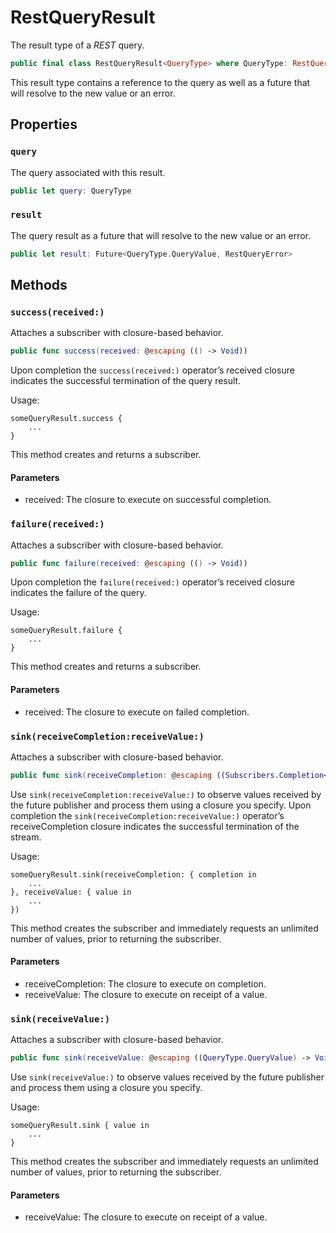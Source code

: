 # RestQueryResult

The result type of a *REST* query.

``` swift
public final class RestQueryResult<QueryType> where QueryType: RestQuery 
```

This result type contains a reference to the query as well as a future that will resolve to the new value or an error.

> 

> 

## Properties

### `query`

The query associated with this result.

``` swift
public let query: QueryType
```

### `result`

The query result as a future that will resolve to the new value or an error.

``` swift
public let result: Future<QueryType.QueryValue, RestQueryError>
```

## Methods

### `success(received:)`

Attaches a subscriber with closure-based behavior.

``` swift
public func success(received: @escaping (() -> Void)) 
```

Upon completion the `success(received:)` operator’s received closure indicates the successful termination of the query result.

Usage:

``` 
someQueryResult.success {
    ...
}
```

This method creates and returns a subscriber.

> 

#### Parameters

  - received: The closure to execute on successful completion.

### `failure(received:)`

Attaches a subscriber with closure-based behavior.

``` swift
public func failure(received: @escaping (() -> Void)) 
```

Upon completion the `failure(received:)` operator’s received closure indicates the failure of the query.

Usage:

``` 
someQueryResult.failure {
    ...
}
```

This method creates and returns a subscriber.

> 

#### Parameters

  - received: The closure to execute on failed completion.

### `sink(receiveCompletion:receiveValue:)`

Attaches a subscriber with closure-based behavior.

``` swift
public func sink(receiveCompletion: @escaping ((Subscribers.Completion<RestQueryError>) -> Void), receiveValue: @escaping ((QueryType.QueryValue) -> Void)) 
```

Use `sink(receiveCompletion:receiveValue:)` to observe values received by the future publisher and process them using a closure you specify.
Upon completion the `sink(receiveCompletion:receiveValue:)` operator’s receiveCompletion closure indicates the successful termination of the stream.

Usage:

``` 
someQueryResult.sink(receiveCompletion: { completion in
    ...
}, receiveValue: { value in
    ...
})
```

This method creates the subscriber and immediately requests an unlimited number of values, prior to returning the subscriber.

> 

#### Parameters

  - receiveCompletion: The closure to execute on completion.
  - receiveValue: The closure to execute on receipt of a value.

### `sink(receiveValue:)`

Attaches a subscriber with closure-based behavior.

``` swift
public func sink(receiveValue: @escaping ((QueryType.QueryValue) -> Void)) 
```

Use `sink(receiveValue:)` to observe values received by the future publisher and process them using a closure you specify.

Usage:

``` 
someQueryResult.sink { value in
    ...
}
```

This method creates the subscriber and immediately requests an unlimited number of values, prior to returning the subscriber.

> 

#### Parameters

  - receiveValue: The closure to execute on receipt of a value.
